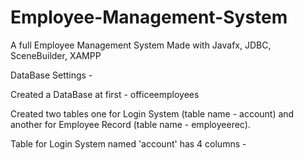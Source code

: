 # Employee-Management-System

A full Employee Management System Made with Javafx, JDBC, SceneBuilder, XAMPP 

DataBase Settings - 

Created a DataBase at first - officeemployees

Created two tables one for Login System (table name - account) and another for Employee Record (table name - employeerec). 

Table for Login System named 'account' has 4 columns - 

